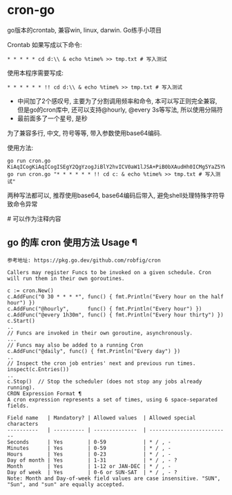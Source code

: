 # cron-go
go版本的crontab, 兼容win, linux, darwin. Go练手小项目

Crontab 如果写成以下命令:
```
* * * * * cd d:\\ & echo %time% >> tmp.txt # 写入测试
```

使用本程序需要写成:
```
* * * * * * !! cd d:\\ & echo %time% >> tmp.txt # 写入测试
```
- 中间加了2个感叹号, 主要为了分割调用频率和命令, 本可以写正则完全兼容, 但是go的cron库中, 还可以支持@hourly, @every 3s等写法, 所以使用分隔符
- 最前面多了一个星号, 是秒

为了兼容多行, 中文, 符号等等, 带入参数使用base64编码.

使用方法:
```
go run cron.go KiAqICogKiAqICogISEgY2QgYzogJiBlY2hvICV0aW1lJSA+PiB0bXAudHh0ICMg5YaZ5YWl5rWL6K+V
go run cron.go "* * * * * * !! cd c: & echo %time% >> tmp.txt # 写入测试"
```
两种写法都可以, 推荐使用base64, base64编码后带入, 避免shell处理特殊字符导致命令异常

\# 可以作为注释内容


## go 的库 cron 使用方法 Usage ¶
```
参考地址: https://pkg.go.dev/github.com/robfig/cron

Callers may register Funcs to be invoked on a given schedule. Cron will run them in their own goroutines.

c := cron.New()
c.AddFunc("0 30 * * * *", func() { fmt.Println("Every hour on the half hour") })
c.AddFunc("@hourly",      func() { fmt.Println("Every hour") })
c.AddFunc("@every 1h30m", func() { fmt.Println("Every hour thirty") })
c.Start()
..
// Funcs are invoked in their own goroutine, asynchronously.
...
// Funcs may also be added to a running Cron
c.AddFunc("@daily", func() { fmt.Println("Every day") })
..
// Inspect the cron job entries' next and previous run times.
inspect(c.Entries())
..
c.Stop()  // Stop the scheduler (does not stop any jobs already running).
CRON Expression Format ¶
A cron expression represents a set of times, using 6 space-separated fields.

Field name   | Mandatory? | Allowed values  | Allowed special characters
----------   | ---------- | --------------  | --------------------------
Seconds      | Yes        | 0-59            | * / , -
Minutes      | Yes        | 0-59            | * / , -
Hours        | Yes        | 0-23            | * / , -
Day of month | Yes        | 1-31            | * / , - ?
Month        | Yes        | 1-12 or JAN-DEC | * / , -
Day of week  | Yes        | 0-6 or SUN-SAT  | * / , - ?
Note: Month and Day-of-week field values are case insensitive. "SUN", "Sun", and "sun" are equally accepted.
```